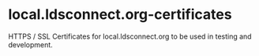 # local.ldsconnect.org-certificates
HTTPS / SSL Certificates for local.ldsconnect.org to be used in testing and development.
